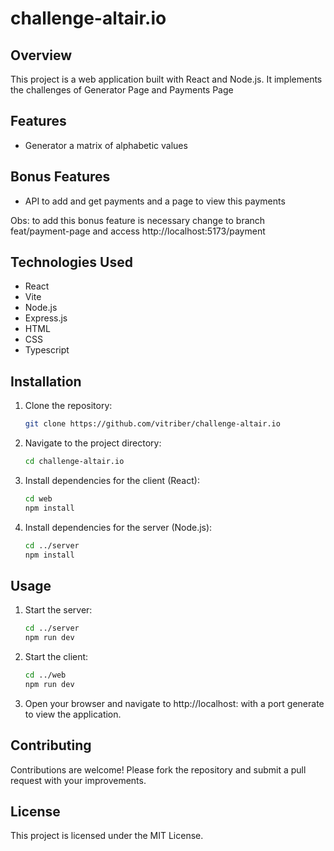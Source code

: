 # challenge-altair.io

## Overview
This project is a web application built with React and Node.js. It implements the challenges of Generator Page and
Payments Page

## Features
- Generator a matrix of alphabetic values

## Bonus Features
- API to add and get payments and a page to view this payments

Obs: to add this bonus feature is necessary change to branch feat/payment-page and access http://localhost:5173/payment

## Technologies Used
- React
- Vite
- Node.js
- Express.js
- HTML
- CSS
- Typescript

## Installation
1. Clone the repository:
   ```bash
   git clone https://github.com/vitriber/challenge-altair.io

2. Navigate to the project directory:
    ```bash
    cd challenge-altair.io

3. Install dependencies for the client (React):
    ```bash
    cd web
    npm install

4. Install dependencies for the server (Node.js):
    ```bash
    cd ../server
    npm install

## Usage

1. Start the server:
    ```bash
    cd ../server
    npm run dev

2. Start the client:
    ```bash
    cd ../web
    npm run dev

3. Open your browser and navigate to http://localhost: with a port generate to view the application.

## Contributing
Contributions are welcome! Please fork the repository and submit a pull request with your improvements.

## License
This project is licensed under the MIT License.
